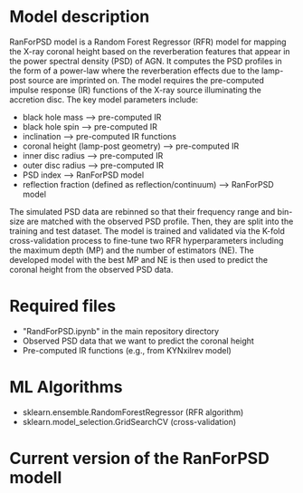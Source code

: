 # Model description
RanForPSD model is a Random Forest Regressor (RFR) model for mapping the X-ray coronal height based on the reverberation features that appear in the power spectral density (PSD) of AGN. It computes the PSD profiles in the form of a power-law where the reverberation effects due to the lamp-post source are imprinted on. The model requires the pre-computed impulse response (IR) functions of the X-ray source illuminating the accretion disc. The key model parameters include:
- black hole mass --> pre-computed IR
- black hole spin --> pre-computed IR
- inclination --> pre-computed IR functions
- coronal height (lamp-post geometry) --> pre-computed IR
- inner disc radius --> pre-computed IR
- outer disc radius --> pre-computed IR
- PSD index --> RanForPSD model
- reflection fraction (defined as reflection/continuum) --> RanForPSD model

The simulated PSD data are rebinned so that their frequency range and bin-size are matched with the observed PSD profile. Then, they are split into the training and test dataset. The model is trained and validated via the K-fold cross-validation process to fine-tune two RFR hyperparameters including the maximum depth (MP) and the number of estimators (NE). The developed model with the best MP and NE is then used to predict the coronal height from the observed PSD data.

# Required files
- "RandForPSD.ipynb" in the main repository directory
- Observed PSD data that we want to predict the coronal height
- Pre-computed IR functions (e.g., from KYNxilrev model)

# ML Algorithms
- sklearn.ensemble.RandomForestRegressor (RFR algorithm)
- sklearn.model_selection.GridSearchCV (cross-validation)

# Current version of the RanForPSD modell
